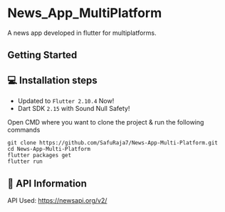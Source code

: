 # News_App_MultiPlatform

A news app developed in flutter for multiplatforms.

## Getting Started

## 💻 Installation steps

- Updated to `Flutter 2.10.4` Now!
- Dart SDK `2.15` with Sound Null Safety!

Open CMD where you want to clone the project & run the following commands

```
git clone https://github.com/SafuRaja7/News-App-Multi-Platform.git
cd News-App-Multi-Platform
flutter packages get
flutter run
```

## 🔗 API Information

API Used: https://newsapi.org/v2/
